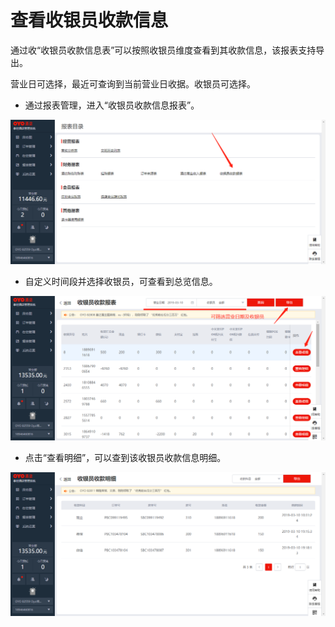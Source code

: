 # 查看收银员收款信息

通过收“收银员收款信息表”可以按照收银员维度查看到其收款信息，该报表支持导出。

营业日可选择，最近可查询到当前营业日收据。收银员可选择。

* 通过报表管理，进入“收银员收款信息报表”。

![](../../../.gitbook/assets/image%20%28383%29.png)

* 自定义时间段并选择收银员，可查看到总览信息。

![](../../../.gitbook/assets/image%20%28435%29.png)

* 点击“查看明细”，可以查到该收银员收款信息明细。

![](../../../.gitbook/assets/image%20%28308%29.png)


